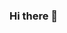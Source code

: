 ### Hi there 👋

<!--
**NatalkaOzarek/NatalkaOzarek** is a ✨ _special_ ✨ repository because its `README.md` (this file) appears on your GitHub profile.

### 19 y.o. 
### from Poland
### Studying at AGH University of Science and Technology 🎓 
### First year of Computer Science (AI specialization) :computer:
### Guitarist and salsa dancer  :dancer:
